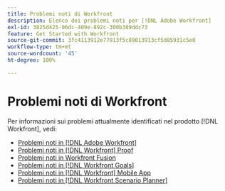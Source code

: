 ```yaml
---
title: Problemi noti di Workfront
description: Elenco dei problemi noti per [!DNL Adobe Workfront]
exl-id: 3825d425-06dc-409e-892c-300b389ddc73
feature: Get Started with Workfront
source-git-commit: 3fc4113912e77913f5c89013913cf5d85931c5e0
workflow-type: tm+mt
source-wordcount: '45'
ht-degree: 100%

---
```


# Problemi noti di Workfront

Per informazioni sui problemi attualmente identificati nel prodotto [!DNL Workfront], vedi:

* [Problemi noti in  [!DNL Adobe Workfront]](newworkfrontexperience.md)
* [Problemi noti in  [!DNL Workfront]  Proof](workfrontproof.md)
* [Problemi noti in Workfront Fusion](workfrontfusion.md)
* [Problemi noti in  [!DNL Workfront Goals]](workfrontgoals.md)
* [Problemi noti in  [!DNL Workfront]  Mobile App](workfrontmobile.md)
* [Problemi noti in  [!DNL Workfront Scenario Planner]](workfrontscenarioplanner.md)
